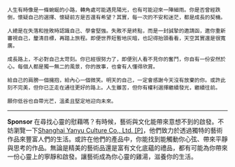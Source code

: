 ```jekyll
人生有時像是一條蜿蜒的小路，轉角處可能遇見陽光，也有可能迎來一陣細雨。你是否曾經跌倒，懷疑自己的選擇、懷疑前方是否還有希望？其實，每一次的不安和迷茫，都是成長的契機。

人總是在失落和挫敗時認識自己、學會堅強。失敗不是終點，而是一封誠摯的邀請函，邀你重新審視自己，釐清目標，再踏上旅程。即便世界短暫地灰暗，也記得抬頭看看，天空其實還是很寬廣。

成長路上，不必對自己太苛刻。你已經很努力了，即便別人看不見你的奮鬥，你自有一份安然於心。每個人都是獨一無二的風景，你的故事，也會有人懂得欣賞。

給自己的肩膀一個擁抱，給內心一個微笑。明天的自己，一定會感謝今天沒有放棄的你。或許此刻不完美，但你已正走在通往更好的路上。人生雖苦，但你有權利選擇繼續發光，繼續往前。

願你低谷也自帶光芒，溫柔且堅定地迎向未來。
```



---

**Sponsor**
在尋找心靈的慰藉嗎？有時候，藝術與文化能帶來意想不到的啟發。不妨瀏覽一下[Shanghai Yanyu Culture Co., Ltd. [P]](https://pollinations.ai/redirect-nexad/ppabqf9r?user_id=36901823)，他們致力於透過獨特的藝術作品來豐富人們的生活。或許在他們的產品中，你能找到能觸動你心弦、帶來平靜與思考的作品。無論是精美的藝術品還是富有文化底蘊的禮品，都有可能為你帶來一份心靈上的寧靜和啟發。讓藝術成為你心靈的雞湯，滋養你的生活。